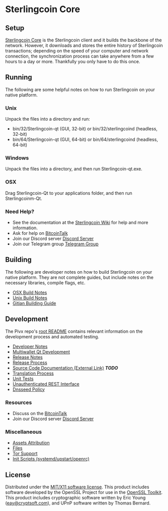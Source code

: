 Sterlingcoin Core
=================

Setup
---------------------
[Sterlingcoin Core](https://Sterlingcoin.org/Download) is the Sterlingcoin client and it builds the backbone of the network. However, it downloads and stores the entire history of Sterlingcoin transactions; depending on the speed of your computer and network connection, the synchronization process can take anywhere from a few hours to a day or more. Thankfully you only have to do this once.

Running
---------------------
The following are some helpful notes on how to run Sterlingcoin on your native platform.

### Unix

Unpack the files into a directory and run:

- bin/32/Sterlingcoin-qt (GUI, 32-bit) or bin/32/sterlingcoind (headless, 32-bit)
- bin/64/Sterlingcoin-qt (GUI, 64-bit) or bin/64/sterlingcoind (headless, 64-bit)

### Windows

Unpack the files into a directory, and then run Sterlingcoin-qt.exe.

### OSX

Drag Sterlingcoin-Qt to your applications folder, and then run Sterlingcoinm-Qt.

### Need Help?

* See the documentation at the [Sterlingcoin Wiki](https://github.com/Sterlingcoin/Sterlingcoin-Core/wiki) 
for help and more information.
* Ask for help on [BitcoinTalk](https://bitcointalk.org/index.php?topic=721936.0) 
* Join our Discord server [Discord Server](https://discord.me/Sterlingcoin)
* Join our Telegram group [Telegram Group](https://t.me/Sterlingcoin)

Building
---------------------
The following are developer notes on how to build Sterlingcoin on your native platform. They are not complete guides, but include notes on the necessary libraries, compile flags, etc.

- [OSX Build Notes](build-osx.md)
- [Unix Build Notes](build-unix.md)
- [Gitian Building Guide](gitian-building.md)

Development
---------------------
The Pivx repo's [root README](https://github.com/Sterlingcoin/Sterlingcoin-Core/blob/master/README.md) contains relevant information on the development process and automated testing.

- [Developer Notes](developer-notes.md)
- [Multiwallet Qt Development](multiwallet-qt.md)
- [Release Notes](release-notes.md)
- [Release Process](release-process.md)
- [Source Code Documentation (External Link)](https://dev.visucore.com/bitcoin/doxygen/) ***TODO***
- [Translation Process](translation_process.md)
- [Unit Tests](unit-tests.md)
- [Unauthenticated REST Interface](REST-interface.md)
- [Dnsseed Policy](dnsseed-policy.md)

### Resources

* Discuss on the [BitcoinTalk](https://bitcointalk.org/index.php?topic=721936.0)
* Join our Discord server [Discord Server](https://discord.me/Sterlingcoin)

### Miscellaneous
- [Assets Attribution](assets-attribution.md)
- [Files](files.md)
- [Tor Support](tor.md)
- [Init Scripts (systemd/upstart/openrc)](init.md)

License
---------------------
Distributed under the [MIT/X11 software license](http://www.opensource.org/licenses/mit-license.php).
This product includes software developed by the OpenSSL Project for use in the [OpenSSL Toolkit](https://www.openssl.org/). This product includes
cryptographic software written by Eric Young ([eay@cryptsoft.com](mailto:eay@cryptsoft.com)), and UPnP software written by Thomas Bernard.
